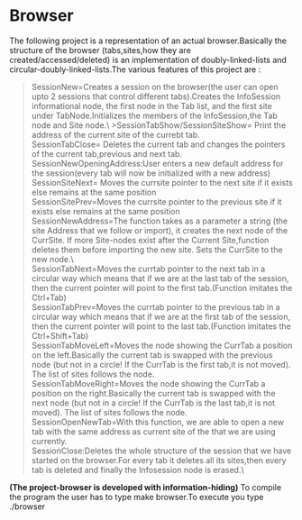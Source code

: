 # Browser
The following project is a representation of an actual browser.Basically the structure of the browser (tabs,sites,how they are created/accessed/deleted) is an implementation of doubly-linked-lists and circular-doubly-linked-lists.The various features of this project are :

>SessionNew=Creates a session on the browser(the user can open upto 2 sessions that control different tabs).Creates the InfoSession informational node, the first node in the Tab list, and the first site under TabNode.Initializes the members of the InfoSession,the Tab node and Site node.\ 
\>SessionTabShow/SessionSiteShow= Print the address of the current site of the currebt tab.\
>SessionTabClose= Deletes the current tab and changes the pointers of the current tab,previous and next tab.\
>SessionNewOpeningAddress:User enters a new default address for the session(every tab will now be initialized with a new address)\
>SessionSiteNext= Moves the currsite pointer to the next site if it exists else remains at the same position\
>SessionSitePrev=Moves the currsite pointer to the previous site if it exists else remains at the same position\
>SessionNewAddress=The function takes as a parameter a string (the site Address that we follow or import), it creates the next node of the CurrSite. If more Site-nodes exist after the Current Site,function deletes them before importing the new site. Sets the CurrSite to the new node.\  
>SessionTabNext=Moves the currtab pointer to the next tab in a circular way which means that if we are at the last tab of the session, then the current pointer will point to the first tab.(Function imitates the Ctrl+Tab)\
>SessionTabPrev=Moves the currtab pointer to the previous tab in a circular way which means that if we are at the first tab of the session, then the current pointer will point to the last tab.(Function imitates the Ctrl+Shift+Tab)\
>SessionTabMoveLeft=Moves the node showing the CurrTab a position on the left.Basically the current tab is swapped with the previous node (but not in a circle! If the CurrTab is the first tab,it is not moved). The list of sites follows the node.\
>SessionTabMoveRight=Moves the node showing the CurrTab a position on the right.Basically the current tab is swapped with the next  node (but not in a circle! If the CurrTab is the last tab,it is not moved). The list of sites follows the node.\
>SessionOpenNewTab=With this function, we are able to open a new tab with the same address as current site of the that we are using currently.\
>SessionClose:Deletes the whole structure of the session that we have started on the browser.For every tab it deletes all its sites,then every tab is deleted and finally the Infosession node is erased.\

******(The project-browser is developed with information-hiding)******
To compile the program the user has to type make browser.To execute you type ./browser
